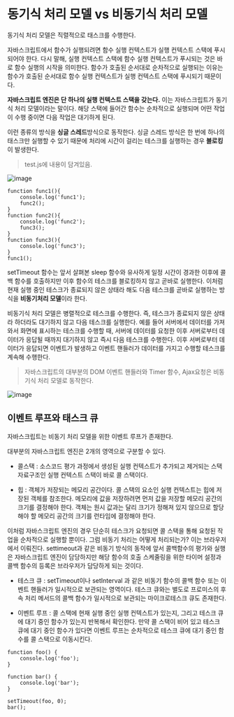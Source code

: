 # 동기식 처리 모델 vs 비동기식 처리 모델


동기식 처리 모델은 직렬적으로 태스크를 수행한다. 



자바스크립트에서 함수가 실행되려면 함수 실행 컨텍스트가 실행 컨텍스트 스택에 푸시되어야 한다. 다시 말해, 실행 컨텍스트 스택에 함수 실행 컨텍스트가 푸시되는 것은 바로 함수 실행의 시작을 의미한다. 함수가 호출된 순서대로 순차적으로 실행되는 이유는 함수가 호출된 순서대로 함수 실행 컨텍스트가 실행 컨텍스트 스택에 푸시되기 때문이다. 


<b>자바스크립트 엔진은 단 하나의 실행 컨텍스트 스택을 갖는다.</b> 이는 자바스크립트가 동기식 처리 모델이라는 말이다. 해당 스택에 들어간 함수는 순차적으로 실행되며 어떤 작업이 수행 중이면 다음 작업은 대기하게 된다.

이런 종류의 방식을 <b>싱글 스레드</b>방식으로 동작한다. 싱글 스레드 방식은 한 번에 하나의 태스크만 실행할 수 있기 때문에 처리에 시간이 걸리는 테스크를 실행하는 경우 <b>블로킹</b>이 발생한다.

> test.js에 내용이 담겨있음.

![image](https://user-images.githubusercontent.com/62691610/165329202-fd4d4708-f0f5-488e-a3c6-ab8ae103389e.png)


```
function func1(){
    console.log('func1');
    func2();
}
function func2(){
    console.log('func2');
    func3();
}
function func3(){
    console.log('func3');
}
func1();

```

setTimeout 함수는 앞서 살펴본 sleep 함수와 유사하게 일정 시간이 경과한 이후에 콜백 함수를 호출하지만 이후 함수의 테스크를 블로킹하지 않고 곧바로 실행한다.
이처럼 현재 실행 중인 테스크가 종료되지 않은 상태라 해도 다음 테스크를 곧바로 실행하는 방식을 <b>비동기처리 모델</b>이라 한다.

비동기식 처리 모델은 병렬적으로 테스크를 수행한다. 즉, 테스크가 종료되지 않은 상태라 하더라도 대기하지 않고 다음 테스크를 실행한다. 예를 들어 서버에서 데이터를 가져와서 화면에 표시하는 테스크를 수행할 때, 서버에 데이터를 요청한 이후 서버로부터 데이터가 응답될 때까지 대기하지 않고 즉시 다음 테스크를 수행한다. 이후 서버로부터 데이터가 응답되면 이벤트가 발생하고 이벤트 핸들러가 데이터를 가지고 수행할 테스크를 계속해 수행한다.

> 자바스크립트의 대부분의 DOM 이벤트 핸들러와 Timer 함수, Ajax요청은 비동기식 처리 모델로 동작한다.


![image](https://user-images.githubusercontent.com/62691610/165325476-8f83501c-77c8-41df-ad8c-8ca7110b98e4.png)


## 이벤트 루프와 태스크 큐
자바스크립트는 비동기 처리 모델을 위한 이벤트 루프가 존재한다.

대부분의 자바스크립트 엔진은 2개의 영역으로 구분할 수 있다.

- 콜스택 : 소스코드 평가 과정에서 생성된 실행 컨텍스트가 추가되고 제거되는 스택자료구조인 실행 컨텍스트 스택이 바로 콜 스택이다.

- 힙 : 객체가 저장되는 메모리 공간이다. 콜 스택의 요소인 실행 컨텍스트는 힙에 저장된 객체를 참조한다. 메모리에 값을 저장하려면 먼저 값을 저장할 메모리 공간의 크기를 결정해야 한다. 객체는 원시 값과는 달리 크기가 정해져 있지 않으므로 할당해야 할 메모리 공간의 크기를 런타임에 결정해야 한다.

이처럼 자바스크립트 엔진의 경우 단순히 테스크가 요청되면 콜 스택을 통해 요청된 작업을 순차적으로 실행할 뿐이다. 그럼 비동기 처리는 어떻게 처리되는가?
이는 브라우저에서 이뤄진다.
settimeout과 같은 비동기 방식의 동작에 앞서 콜백함수의 평가와 실행은 자바스크립트 엔진이 담당하지만 해당 함수의 호출 스케줄링을 위한 타이머 설정과 콜백 함수의 등록은 브라우저가 담당하게 되는 것이다.


- 테스크 큐 : setTimeout이나 setInterval 과 같은 비동기 함수의 콜백 함수 또는 이벤트 핸들러가 일시적으로 보관되는 영역이다. 테스크 큐와는 별도로 프로미스의 후속 처리 메서드의 콜백 함수가 일시적으로 보관되는 마이크로테스크 큐도 존재한다. 

- 이벤트 루프 : 콜 스택에 현재 실행 중인 실행 컨텍스트가 있는지, 그리고 테스크 큐에 대기 중인 함수가 있는지 반복해서 확인한다. 만약 콜 스택이 비어 있고 테스크 큐에 대기 중인 함수가 있다면 이벤트 루프는 순차적으로 테스크 큐에 대기 중인 함수를 콜 스택으로 이동시킨다.

```
function foo() {
    console.log('foo');
}

function bar() {
    console.log('bar');
}

setTimeout(foo, 0);
bar();

```

